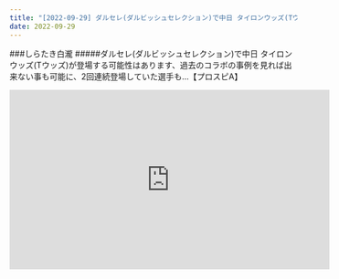 ```yaml
---
title: "[2022-09-29] ダルセレ(ダルビッシュセレクション)で中日 タイロンウッズ(Tウッズ)が登場する可能性はあります、過去のコラボの事例を見れば出来ない事も可能に、2回連続登場していた選手も…【プロスピA】 他"
date: 2022-09-29
---
```

###しらたき白瀧
#####ダルセレ(ダルビッシュセレクション)で中日 タイロンウッズ(Tウッズ)が登場する可能性はあります、過去のコラボの事例を見れば出来ない事も可能に、2回連続登場していた選手も…【プロスピA】
<iframe width="560" height="315" src="https://www.youtube.com/embed/K04teRJAw0s" frameborder="0" allow="accelerometer; autoplay; clipboard-write; encrypted-media; gyroscope; picture-in-picture" allowfullscreen></iframe>


